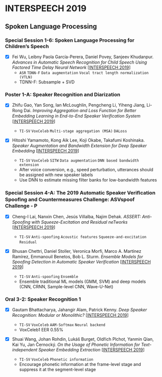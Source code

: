 # INTERSPEECH 2019

## Spoken Language Processing

### Special Session 1-6: Spoken Language Processing for Children’s Speech

- [x] Fei Wu, Leibny Paola García-Perera, Daniel Povey, Sanjeev Khudanpur. *Advances in Automatic Speech Recognition for Child Speech Using Factored Time Delay Neural Network* [[INTERSPEECH 2019](https://www.isca-speech.org/archive/Interspeech_2019/abstracts/2980.html)]
  - `ASR` `TDNN-F` `Data augmentation` `Vocal tract length normalization (VTLN)`
  - TDNN-F: Subsample + SVD

### Poster 1-A: Speaker Recognition and Diarization

- [x] Zhifu Gao, Yan Song, Ian McLoughlin, Pengcheng Li, Yiheng Jiang, Li-Rong Dai. *Improving Aggregation and Loss Function for Better Embedding Learning in End-to-End Speaker Veriﬁcation System* [[INTERSPEECH 2019](https://www.isca-speech.org/archive/Interspeech_2019/abstracts/1489.html)]
  - `TI-SV` `VoxCeleb` `Multi-stage aggregation (MSA)` `DALoss`

- [x] Hitoshi Yamamoto, Kong Aik Lee, Koji Okabe, Takafumi Koshinaka. *Speaker Augmentation and Bandwidth Extension for Deep Speaker Embedding* [[INTERSPEECH 2019](https://www.isca-speech.org/archive/Interspeech_2019/abstracts/1508.html)]
  - `TI-SV` `VoxCeleb` `SITW` `Data augmentation` `DNN based bandwidth extension`
  - After voice conversion, e.g., speed perturbation, utterances should be assigned with new speaker labels
  - Use DNN to estimate missing filter banks for low-bandwidth features

### Special Session 4-A: The 2019 Automatic Speaker Veriﬁcation Spooﬁng and Countermeasures Challenge: ASVspoof Challenge - P

- [x] Cheng-I Lai, Nanxin Chen, Jesús Villalba, Najim Dehak. *ASSERT: Anti-Spoofing with Squeeze-Excitation and Residual neTworks* [[INTERSPEECH 2019](https://www.isca-speech.org/archive/Interspeech_2019/abstracts/1794.html)]
  - `TI-SV` `Anti-spoofing` `Acoustic features` `Squeeze-and-excitation` `Residual`

- [x] Bhusan Chettri, Daniel Stoller, Veronica Morfi, Marco A. Martínez Ramírez, Emmanouil Benetos, Bob L. Sturm. *Ensemble Models for Spoofing Detection in Automatic Speaker Verification* [[INTERSPEECH 2019](https://www.isca-speech.org/archive/Interspeech_2019/abstracts/2505.html)]
  - `TI-SV` `Anti-spoofing` `Ensemble`
  - Ensemble traditional ML models (GMM, SVM) and deep models (CNN, CRNN, Sample-level CNN, Wave-U-Net)

### Oral 3-2: Speaker Recognition 1

- [x] Gautam Bhattacharya, Jahangir Alam, Patrick Kenny. *Deep Speaker Recognition: Modular or Monolithic?* [[INTERSPEECH 2019](https://www.isca-speech.org/archive/Interspeech_2019/abstracts/3146.html)]
  - `TI-SV` `VoxCeleb` `AAM-Softmax` `Neural backend`
  - VoxCeleb1 EER 0.55%

- [x] Shuai Wang, Johan Rohdin, Lukáš Burget, Oldřich Plchot, Yanmin Qian, Kai Yu, Jan Černocký. *On the Usage of Phonetic Information for Text-independent Speaker Embedding Extraction* [[INTERSPEECH 2019](https://www.isca-speech.org/archive/Interspeech_2019/abstracts/3036.html)]
  - `TI-SV` `VoxCeleb` `Phonetic information`
  - Encourage phonetic information at the frame-level stage and suppress it at the segment-level stage
